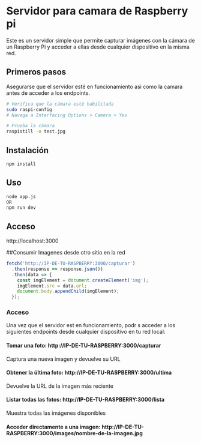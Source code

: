# Servidor para camara de Raspberry pi

Este es un servidor simple que permite capturar imágenes con la cámara de un Raspberry Pi y acceder a ellas desde cualquier dispositivo en la misma red.

## Primeros pasos

Asegurarse que el servidor esté en funcionamiento asi como la camara antes de acceder a los endpoints.

```bash
# Verifica que la cámara esté habilitada
sudo raspi-config
# Navega a Interfacing Options > Camera > Yes

# Prueba la cámara
raspistill -o test.jpg
```

## Instalación

```bash
npm install
```

## Uso

```bash
node app.js
OR
npm run dev
```

## Acceso

http://localhost:3000

##Consumir Imagenes desde otro sitio en la red

```javascript
fetch('http://IP-DE-TU-RASPBERRY:3000/capturar')
  .then(response => response.json())
  .then(data => {
    const imgElement = document.createElement('img');
    imgElement.src = data.url;
    document.body.appendChild(imgElement);
  });
```


### Acceso

Una vez que el servidor est  en funcionamiento, podr s acceder a los siguientes endpoints desde cualquier dispositivo en tu red local:

#### Tomar una foto: http://IP-DE-TU-RASPBERRY:3000/capturar

Captura una nueva imagen y devuelve su URL

#### Obtener la última foto: http://IP-DE-TU-RASPBERRY:3000/ultima

Devuelve la URL de la imagen más reciente

#### Listar todas las fotos: http://IP-DE-TU-RASPBERRY:3000/lista

Muestra todas las imágenes disponibles

#### Acceder directamente a una imagen: http://IP-DE-TU-RASPBERRY:3000/images/nombre-de-la-imagen.jpg